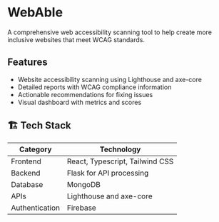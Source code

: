 # WebAble 

A comprehensive web accessibility scanning tool to help create more inclusive websites that meet WCAG standards.

## Features

- Website accessibility scanning using Lighthouse and axe-core
- Detailed reports with WCAG compliance information
- Actionable recommendations for fixing issues
- Visual dashboard with metrics and scores

## 🏗️ Tech Stack

| Category      | Technology                                   |
|---------------|----------------------------------------------|
| Frontend      | React, Typescript, Tailwind CSS              |
| Backend       | Flask for API processing                     |
| Database      | MongoDB                                      |
| APIs          | Lighthouse and axe-core                      |
| Authentication | Firebase                                    |
